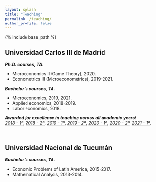 ```yaml
---
layout: splash
title: "Teaching"
permalink: /teaching/
author_profile: false
---
```


{% include base_path %}


## Universidad Carlos III de Madrid

 ***Ph.D. courses, TA.***
   * Microeconomics II (Game Theory), 2020.
   * Econometrics III (Microeconometrics), 2019-2021.

***Bachelor's courses, TA.***
   * Microeconomics, 2019, 2021.
   * Applied economics, 2018-2019.
   * Labor economics, 2018.
  
***Awarded for excellence in teaching across all academic years!***  <br>
  [*2018 - 1º*](https://alejandraagustinamartinez.github.io/files/2018_1.pdf),
  [*2018 - 2º*](https://alejandraagustinamartinez.github.io/files/2018_2.pdf),
  [*2019 - 1º*](https://alejandraagustinamartinez.github.io/files/2019_1.pdf),
  [*2019 - 2º*](https://alejandraagustinamartinez.github.io/files/2019_2.pdf), 
  [*2020 - 1º*](https://alejandraagustinamartinez.github.io/files/2020_1.pdf),
  [*2020 - 2º*](https://alejandraagustinamartinez.github.io/files/2020_2.pdf), 
  [*2021 - 1º*](https://alejandraagustinamartinez.github.io/files/2021_1.pdf).

<br>

## Universidad Nacional de Tucumán

***Bachelor's courses, TA.***
   * Economic Problems of Latin America, 2015-2017.
   * Mathematical Analysis, 2013-2014.

